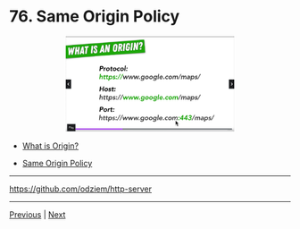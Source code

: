 # 76. Same Origin Policy

<p align="center" >
    <img src="../imags/76_Same-Origin-Policy.png" width="60%" >
</p>



-   [What is Origin?](https://developer.mozilla.org/en-US/docs/Glossary/Origin)

-   [Same Origin Policy](https://developer.mozilla.org/en-US/docs/Web/Security/Same-origin_policy)

---

https://github.com/odziem/http-server



---

[Previous](./75_Parameterized-URLs.md) | [Next](./77_Exercise_Same-Origin-Policy.md)
